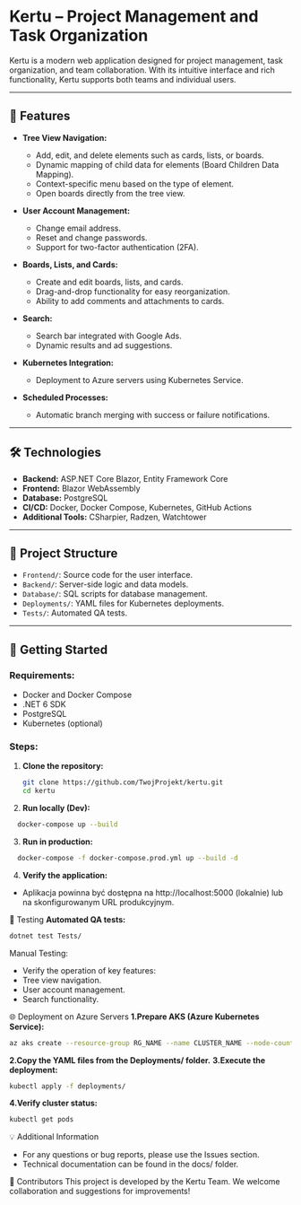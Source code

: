 # Kertu – Project Management and Task Organization

Kertu is a modern web application designed for project management, task organization, and team collaboration. With its intuitive interface and rich functionality, Kertu supports both teams and individual users.

---

## 🔧 **Features**
- **Tree View Navigation:**
  - Add, edit, and delete elements such as cards, lists, or boards.
  - Dynamic mapping of child data for elements (Board Children Data Mapping).
  - Context-specific menu based on the type of element.
  - Open boards directly from the tree view.

- **User Account Management:**
  - Change email address.
  - Reset and change passwords.
  - Support for two-factor authentication (2FA).

- **Boards, Lists, and Cards:**
  - Create and edit boards, lists, and cards.
  - Drag-and-drop functionality for easy reorganization.
  - Ability to add comments and attachments to cards.

- **Search:**
  - Search bar integrated with Google Ads.
  - Dynamic results and ad suggestions.

- **Kubernetes Integration:**
  - Deployment to Azure servers using Kubernetes Service.

- **Scheduled Processes:**
  - Automatic branch merging with success or failure notifications.

---

## 🛠️ **Technologies**
- **Backend:** ASP.NET Core Blazor, Entity Framework Core
- **Frontend:** Blazor WebAssembly
- **Database:** PostgreSQL
- **CI/CD:** Docker, Docker Compose, Kubernetes, GitHub Actions
- **Additional Tools:** CSharpier, Radzen, Watchtower

---

## 📂 **Project Structure**
- `Frontend/`: Source code for the user interface.
- `Backend/`: Server-side logic and data models.
- `Database/`: SQL scripts for database management.
- `Deployments/`: YAML files for Kubernetes deployments.
- `Tests/`: Automated QA tests.

---

## 🚀 **Getting Started**

### Requirements:
- Docker and Docker Compose
- .NET 6 SDK
- PostgreSQL
- Kubernetes (optional)

### Steps:
1. **Clone the repository:**
   ```bash
   git clone https://github.com/TwojProjekt/kertu.git
   cd kertu

2. **Run locally (Dev):**
```bash
  docker-compose up --build
```
3. **Run in production:**
```bash
  docker-compose -f docker-compose.prod.yml up --build -d
```
4. **Verify the application:**
- Aplikacja powinna być dostępna na http://localhost:5000 (lokalnie) lub na skonfigurowanym URL produkcyjnym.

🧪 Testing
**Automated QA tests:**
```bash
dotnet test Tests/
```
Manual Testing:
- Verify the operation of key features:
 - Tree view navigation.
 - User account management.
 - Search functionality.

🌐 Deployment on Azure Servers
**1.Prepare AKS (Azure Kubernetes Service):**
```bash
az aks create --resource-group RG_NAME --name CLUSTER_NAME --node-count 3
```
**2.Copy the YAML files from the Deployments/ folder.**
**3.Execute the deployment:**
```bash
kubectl apply -f deployments/
```
**4.Verify cluster status:**
```bash
kubectl get pods
```
💡 Additional Information
- For any questions or bug reports, please use the Issues section.
- Technical documentation can be found in the docs/ folder.

🤝 Contributors
This project is developed by the Kertu Team.
We welcome collaboration and suggestions for improvements!
